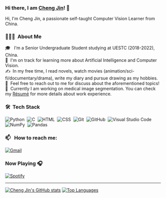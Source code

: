 ### Hi there, I am [Cheng Jin](chengjin.netlify.app)! 👋

Hi, I'm Cheng Jin, a passionate self-taught Computer Vision Learner from China.

### 👨🏻‍💻 &nbsp;About Me

🎓 &nbsp; I'm a Senior Undergraduate Student studying at UESTC (2018-2022), China.\
🌱 &nbsp;I'm on track for learning more about Artificial Intelligence and Computer Vision.\
✍️ &nbsp;In my free time, I read novels, watch movies (animation/sci-fi/documentary/drama), write my diary and pursue drawing as my hobbies.\
💬 &nbsp;Feel free to reach out to me for discuss about the aforementioned topics!\
📄 &nbsp;Currently I am working on medical image segmentation. You can check my [Résumé](https://chengjin-git.github.io/files/resume/resume-en.pdf) for more details about work experience.


### 🛠 &nbsp;Tech Stack

![Python](https://img.shields.io/badge/-Python-05122A?style=flat&logo=python)&nbsp;
![C](https://img.shields.io/badge/-C-05122A?style=flat&logo=C&logoColor=A8B9CC)&nbsp;
![HTML](https://img.shields.io/badge/-HTML-05122A?style=flat&logo=HTML5)&nbsp;
![CSS](https://img.shields.io/badge/-CSS-05122A?style=flat&logo=CSS3&logoColor=1572B6)&nbsp;
![Git](https://img.shields.io/badge/-Git-05122A?style=flat&logo=git)&nbsp;
![GitHub](https://img.shields.io/badge/-GitHub-05122A?style=flat&logo=github)&nbsp;
![Visual Studio Code](https://img.shields.io/badge/-Visual%20Studio%20Code-05122A?style=flat&logo=visual-studio-code&logoColor=007ACC)&nbsp;
![NumPy](https://img.shields.io/badge/numpy%20-%23013243.svg?&style=flat&logo=numpy&logoColor=white)&nbsp;
![Pandas](https://img.shields.io/badge/pandas%20-%23150458.svg?&style=flat&logo=pandas&logoColor=white)&nbsp;

### 📫 &nbsp; How to reach me:

<a href="mailto:petergamsing@gmail.com"><img alt="Gmail" src="https://img.shields.io/badge/Gmail-D14836?style=flat&logo=gmail&logoColor=white" /></a> &nbsp;


### Now Playing 🎧

[![Spotify](https://github-readme-remake.vercel.app/api/spotify)](https://open.spotify.com/user/hxsxa634l6f1hq5nsv1fqigtd)

---

[![Cheng Jin's GitHub stats](https://github-readme-stats.vercel.app/api?username=ChengJin-git)](https://github.com/anuraghazra/github-readme-stats)
[![Top Languages](https://github-readme-stats.vercel.app/api/top-langs/?username=ChengJin-git&layout=compact)](https://github.com/ChengJin-git/github-readme-stats)


